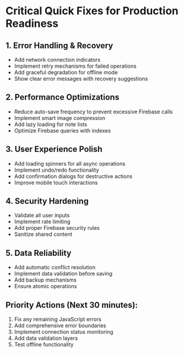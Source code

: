 # Critical Quick Fixes for Production Readiness

## 1. Error Handling & Recovery
- Add network connection indicators
- Implement retry mechanisms for failed operations
- Add graceful degradation for offline mode
- Show clear error messages with recovery suggestions

## 2. Performance Optimizations
- Reduce auto-save frequency to prevent excessive Firebase calls
- Implement smart image compression
- Add lazy loading for note lists
- Optimize Firebase queries with indexes

## 3. User Experience Polish
- Add loading spinners for all async operations
- Implement undo/redo functionality
- Add confirmation dialogs for destructive actions
- Improve mobile touch interactions

## 4. Security Hardening
- Validate all user inputs
- Implement rate limiting
- Add proper Firebase security rules
- Sanitize shared content

## 5. Data Reliability
- Add automatic conflict resolution
- Implement data validation before saving
- Add backup mechanisms
- Ensure atomic operations

## Priority Actions (Next 30 minutes):
1. Fix any remaining JavaScript errors
2. Add comprehensive error boundaries
3. Implement connection status monitoring
4. Add data validation layers
5. Test offline functionality